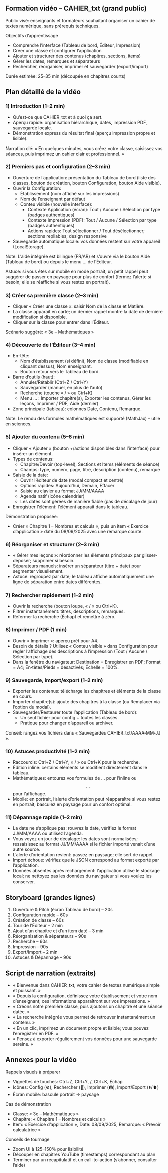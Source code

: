 ## Formation vidéo – CAHIER_txt (grand public)

Public visé: enseignants et formateurs souhaitant organiser un cahier de textes numérique, sans prérequis techniques.

Objectifs d’apprentissage
- Comprendre l’interface (Tableau de bord, Éditeur, Impression)
- Créer une classe et configurer l’application
- Ajouter et structurer des contenus (chapitres, sections, items)
- Gérer les dates, remarques et séparateurs
- Rechercher, réorganiser, imprimer et sauvegarder (export/import)

Durée estimée: 25–35 min (découpée en chapitres courts)


## Plan détaillé de la vidéo

### 1) Introduction (1–2 min)
- Qu’est-ce que CAHIER_txt et à quoi ça sert.
- Aperçu rapide: organisation hiérarchique, dates, impression PDF, sauvegarde locale.
- Démonstration express du résultat final (aperçu impression propre et lisible).

Narration clé: « En quelques minutes, vous créez votre classe, saisissez vos séances, puis imprimez un cahier clair et professionnel. »


### 2) Premiers pas et configuration (2–3 min)
- Ouverture de l’application: présentation du Tableau de bord (liste des classes, bouton de création, bouton Configuration, bouton Aide visible).
- Ouvrir la Configuration: 
	- Établissement (nom affiché sur les impressions)
	- Nom de l’enseignant par défaut
	- Conteu visible (nouvelle interface):
		- Contexte Application (écran): Tout / Aucune / Sélection par type (badges authentiques)
		- Contexte Impression (PDF): Tout / Aucune / Sélection par type (badges authentiques)
		- Actions rapides: Tout sélectionner / Tout désélectionner; sections repliables; design responsive
- Sauvegarde automatique locale: vos données restent sur votre appareil (LocalStorage).

Note: L’aide intégrée est bilingue (FR/AR) et s’ouvre via le bouton Aide (Tableau de bord) ou depuis le menu … de l’Éditeur.

Astuce: si vous êtes sur mobile en mode portrait, un petit rappel peut suggérer de passer en paysage pour plus de confort (fermez l’alerte si besoin; elle se réaffiche si vous restez en portrait).


### 3) Créer sa première classe (2–3 min)
- Cliquer « Créer une classe »: saisir Nom de la classe et Matière.
- La classe apparaît en carte; un dernier rappel montre la date de dernière modification si disponible.
- Cliquer sur la classe pour entrer dans l’Éditeur.

Scénario suggéré: « 3e – Mathématiques »


### 4) Découverte de l’Éditeur (3–4 min)
- En-tête: 
	- Nom d’établissement (si défini), Nom de classe (modifiable en cliquant dessus), Nom enseignant.
	- Bouton retour vers le Tableau de bord.
- Barre d’outils (haut):
	- Annuler/Rétablir (Ctrl+Z / Ctrl+Y)
	- Sauvegarder (manuel, en plus de l’auto)
	- Recherche (touche « / » ou Ctrl+K)
	- Menu … : Importer chapitre(s), Exporter les contenus, Gérer les leçons, Imprimer / PDF, Aide (dernier)
- Zone principale (tableau): colonnes Date, Contenu, Remarque.

Note: Le rendu des formules mathématiques est supporté (MathJax) – utile en sciences.


### 5) Ajouter du contenu (5–6 min)
- Cliquer « Ajouter » (bouton +/actions disponibles dans l’interface) pour insérer un élément.
- Types de contenus: 
	- Chapitre/Devoir (top-level), Sections et Items (éléments de séance)
	- Champs: type, numéro, page, titre, description (contenu), remarque
- Saisie de la date: 
	- Ouvrir l’éditeur de date (modal compact et centré)
	- Options rapides: Aujourd’hui, Demain, Effacer
	- Saisie au clavier au format JJ/MM/AAAA
	- Agenda natif (icône calendrier)
	- Les dates sont gérées de manière fiable (pas de décalage de jour)
- Enregistrer l’élément: l’élément apparaît dans le tableau.

Démonstration proposée:
- Créer « Chapitre 1 – Nombres et calculs », puis un item « Exercice d’application » daté du 08/09/2025 avec une remarque courte.


### 6) Réorganiser et structurer (2–3 min)
- « Gérer mes leçons »: réordonner les éléments principaux par glisser-déposer; supprimer si besoin.
- Séparateurs manuels: insérer un séparateur (titre + date) pour segmenter visuellement.
- Astuce: regroupez par date; le tableau affiche automatiquement une ligne de séparation entre dates différentes.


### 7) Rechercher rapidement (1–2 min)
- Ouvrir la recherche (bouton loupe, « / » ou Ctrl+K).
- Filtrer instantanément: titres, descriptions, remarques.
- Refermer la recherche (Échap) et remettre à zéro.


### 8) Imprimer / PDF (1 min)
- Ouvrir « Imprimer »: aperçu prêt pour A4.
- Besoin de détails ? Utilisez « Conteu visible » dans Configuration pour régler l’affichage des descriptions à l’impression (Tout / Aucune / Sélection par type).
- Dans la fenêtre du navigateur: Destination = Enregistrer en PDF; Format = A4; En‑têtes/Pieds = désactivés; Échelle = 100%.


### 9) Sauvegarde, import/export (1–2 min)
- Exporter les contenus: télécharge les chapitres et éléments de la classe en cours.
- Importer chapitre(s): ajoute des chapitres à la classe (ou Remplacer via l’option du modal).
- Sauvegarder/Restaurer toute l’application (Tableau de bord):
	- Un seul fichier pour config + toutes les classes.
	- Pratique pour changer d’appareil ou archiver.

Conseil: rangez vos fichiers dans « Sauvegardes CAHIER_txt/AAAA‑MM‑JJ ».


### 10) Astuces productivité (1–2 min)
- Raccourcis: Ctrl+Z / Ctrl+Y, « / » ou Ctrl+K pour la recherche.
- Édition inline: certains éléments se modifient directement dans le tableau.
- Mathématiques: entourez vos formules de $...$ pour l’inline ou $$...$$ pour l’affichage.
- Mobile: en portrait, l’alerte d’orientation peut réapparaître si vous restez en portrait; basculez en paysage pour un confort optimal.


### 11) Dépannage rapide (1–2 min)
- La date ne s’applique pas: rouvrez la date, vérifiez le format JJ/MM/AAAA ou utilisez l’agenda.
- Vous voyez un jour de décalage: les dates sont normalisées; ressaisissez au format JJ/MM/AAAA si le fichier importé venait d’une autre source.
- L’alerte d’orientation revient: passez en paysage; elle sert de rappel.
- Import échoue: vérifiez que le JSON correspond au format exporté par l’application.
- Données absentes après rechargement: l’application utilise le stockage local; ne nettoyez pas les données du navigateur si vous voulez les conserver.


## Storyboard (grandes lignes)

1) Ouverture & Pitch (écran Tableau de bord) – 20s
2) Configuration rapide – 60s
3) Création de classe – 60s
4) Tour de l’Éditeur – 2 min
5) Ajout d’un chapitre et d’un item daté – 3 min
6) Réorganisation & séparateurs – 90s
7) Recherche – 60s
8) Impression – 90s
9) Export/Import – 2 min
10) Astuces & Dépannage – 90s


## Script de narration (extraits)

- « Bienvenue dans CAHIER_txt, votre cahier de textes numérique simple et puissant. »
- « Depuis la configuration, définissez votre établissement et votre nom d’enseignant; ces informations apparaîtront sur vos impressions. »
- « Créons notre première classe, puis ajoutons un chapitre et une séance datée. »
- « La recherche intégrée vous permet de retrouver instantanément un contenu. »
- « En un clic, imprimez un document propre et lisible; vous pouvez l’enregistrer en PDF. »
- « Pensez à exporter régulièrement vos données pour une sauvegarde sereine. »


## Annexes pour la vidéo

Rappels visuels à préparer
- Vignettes de touches: Ctrl+Z, Ctrl+Y, /, Ctrl+K, Échap
- Icônes: Config (⚙️), Rechercher (🔎), Imprimer (🖨️), Import/Export (⬇️/⬆️)
- Écran mobile: bascule portrait → paysage

Cas de démonstration
- Classe: « 3e – Mathématiques »
- Chapitre: « Chapitre 1 – Nombres et calculs »
- Item: « Exercice d’application », Date: 08/09/2025, Remarque: « Prévoir calculatrice »

Conseils de tournage
- Zoom UI à 125–150% pour lisibilité
- Découper en chapitres YouTube (timestamps) correspondant au plan
- Terminer par un récapitulatif et un call-to-action (s’abonner, consulter l’aide)

